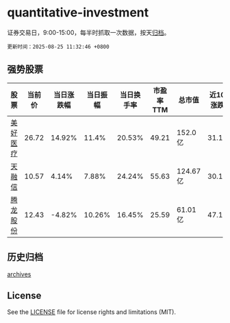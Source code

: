# quantitative-investment

证券交易日，9:00-15:00，每半时抓取一次数据，按天[归档](archives)。

`更新时间：2025-08-25 11:32:46 +0800`

## 强势股票

|股票|当前价|当日涨跌幅|当日振幅|当日换手率|市盈率TTM|总市值|近10日涨跌幅|
|----|----|----|----|----|----|----|----|
|[美好医疗](https://xueqiu.com/S/SZ301363)|26.72|14.92%|11.4%|20.53%|49.21|152.0亿|31.11%|
|[天融信](https://xueqiu.com/S/SZ002212)|10.57|4.14%|7.88%|24.24%|55.63|124.67亿|30.17%|
|[腾龙股份](https://xueqiu.com/S/SH603158)|12.43|-4.82%|10.26%|16.45%|25.59|61.01亿|47.1%|

## 历史归档

[archives](archives)

## License

See the [LICENSE](LICENSE) file for license rights and limitations (MIT).